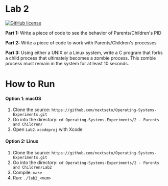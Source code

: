 # Lab 2

[![GitHub license](https://img.shields.io/badge/license-MIT-blue.svg)](https://raw.githubusercontent.com/nextseto/Operating-Systems-Experiments/master/LICENSE)

**Part 1:** Write a piece of code to see the behavior of Parents/Children's PID

**Part 2:** Write a piece of code to work with Parents/Children's processes

**Part 3:** Using either a UNIX or a Linux system, write a C program that forks a child process that ultimately becomes a zombie process. This zombie process must remain in the system for at least 10 seconds.

# How to Run

#### Option 1: macOS

1. Clone the source: `https://github.com/nextseto/Operating-Systems-Experiments.git`
2. Go into the directory: `cd Operating-Systems-Experiments/2 - Parents and Children/`
3. Open `Lab2.xcodeproj` with Xcode

#### Option 2: Linux

1. Clone the source: `https://github.com/nextseto/Operating-Systems-Experiments.git`
2. Go into the directory: `cd Operating-Systems-Experiments/2 - Parents and Children/Lab2`
3. Compile: `make`
4. Run: `./lab2_<num>` 